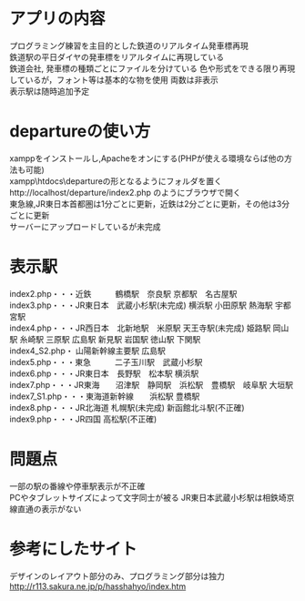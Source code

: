 # アプリの内容
プログラミング練習を主目的とした鉄道のリアルタイム発車標再現  
鉄道駅の平日ダイヤの発車標をリアルタイムに再現している  
鉄道会社, 発車標の種類ごとにファイルを分けている 
色や形式をできる限り再現しているが，フォント等は基本的な物を使用 両数は非表示  
表示駅は随時追加予定  
# departureの使い方
xamppをインストールし,Apacheをオンにする(PHPが使える環境ならば他の方法も可能)  
xampp\htdocs\departureの形となるようにフォルダを置く  
http://localhost/departure/index2.php のようにブラウザで開く  
東急線,JR東日本首都圏は1分ごとに更新，近鉄は2分ごとに更新，その他は3分ごとに更新  
サーバーにアップロードしているが未完成  
# 表示駅
index2.php・・・近鉄　　　鶴橋駅　奈良駅  京都駅　名古屋駅  
index3.php・・・JR東日本　武蔵小杉駅(未完成) 横浜駅 小田原駅 熱海駅 宇都宮駅     
index4.php・・・JR西日本　北新地駅　米原駅 天王寺駅(未完成) 姫路駅 岡山駅 糸崎駅 三原駅 広島駅 新見駅 岩国駅 徳山駅 下関駅   
index4_S2.php・ 山陽新幹線主要駅  広島駅  
index5.php・・・東急　　　二子玉川駅　武蔵小杉駅  
index6.php・・・JR東日本　長野駅　松本駅 横浜駅  
index7.php・・・JR東海　　沼津駅　静岡駅　浜松駅　豊橋駅　岐阜駅 大垣駅  
index7_S1.php・・・東海道新幹線　　浜松駅 豊橋駅  
index8.php・・・JR北海道  札幌駅(未完成) 新函館北斗駅(不正確)  
index9.php・・・JR四国    高松駅(不正確)      

# 問題点
一部の駅の番線や停車駅表示が不正確  
PCやタブレットサイズによって文字同士が被る
JR東日本武蔵小杉駅は相鉄埼京線直通の表示がない   

# 参考にしたサイト
デザインのレイアウト部分のみ、プログラミング部分は独力
http://r113.sakura.ne.jp/p/hasshahyo/index.htm